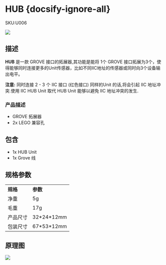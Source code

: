 # HUB {docsify-ignore-all}

<el-tag effect="plain">SKU:U006</el-tag>

<div class="product_pic"><img src="assets/img/product_pics/unit/hub/unit_hub_01.webp"></div>

## 描述

**HUB** 是一款 GROVE 接口的拓展器,其功能是能将 1个 GROVE 接口拓展为3个，使得能够同时连接更多的Unit传感器，比如不同IIC地址的传感器或同时向3个设备输出电平。

**注意:**
同时连接 2 - 3 个 IIC 接口 (红色接口) 同样的Unit 的话,将会引起 IIC 地址冲突.使用 IIC HUB Unit 取代 HUB Unit 能够以避免 IIC 地址冲突的发生.

### 产品描述

- GROVE 拓展器
- 2x LEGO 兼容孔

## 包含

- 1x HUB Unit
- 1x Grove 线

## 规格参数

<table>
   <tr style="font-weight:bold">
      <td>规格</td>
      <td>参数</td>
   </tr>
   <tr>
      <td>净重</td>
      <td>5g</td>
   </tr>
   <tr>
      <td>毛重</td>
      <td>17g</td>
   </tr>
   <tr>
      <td>产品尺寸</td>
      <td>32*24*12mm</td>
   </tr>
    <tr>
      <td>包装尺寸</td>
      <td>67*53*12mm</td>
   </tr>
</table>

## 原理图

<img src="assets/img/product_pics/unit/hub_sch.JPG">


<script>

   var purchase_link = 'https://m5stack.com/collections/m5-unit/products/mini-hub-module';


   anchor_search(purchase_link);
   scrollFunc();

</script>